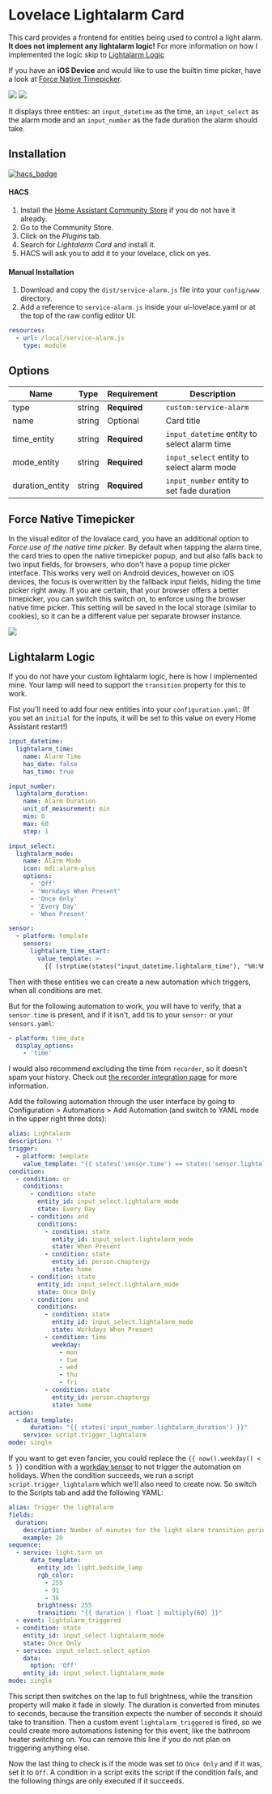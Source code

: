 # Lovelace Lightalarm Card

This card provides a frontend for entities being used to control a light alarm.
**It does not implement any lightalarm logic!** For more information on how I implemented the logic skip to [Lightalarm Logic](#lightalarm-logic)

If you have an **iOS Device** and would like to use the builtin time picker, have a look at [Force Native Timepicker](#force-native-timepicker).

![](https://raw.githubusercontent.com/chaptergy/service-alarm/master/img/screenshot1.png)
![](https://raw.githubusercontent.com/chaptergy/service-alarm/master/img/screenshot2.png)

It displays three entities: an `input_datetime` as the time, an `input_select` as the alarm mode and an `input_number` as the fade duration the alarm should take.

## Installation

[![hacs_badge](https://img.shields.io/badge/HACS-Default-orange.svg?style=for-the-badge)](https://github.com/custom-components/hacs)

#### HACS

1. Install the [Home Assistant Community Store](https://github.com/custom-components/hacs) if you do not have it already.
2. Go to the Community Store.
3. Click on the _Plugins_ tab.
4. Search for _Lightalarm Card_ and install it.
5. HACS will ask you to add it to your lovelace, click on yes.

#### Manual Installation

1. Download and copy the `dist/service-alarm.js` file into your `config/www` directory.
2. Add a reference to `service-alarm.js` inside your ui-lovelace.yaml or at the top of the raw config editor UI:

```yaml
resources:
  - url: /local/service-alarm.js
    type: module
```

## Options

| Name            | Type   | Requirement  | Description                                  |
| --------------- | ------ | ------------ | -------------------------------------------- |
| type            | string | **Required** | `custom:service-alarm`                   |
| name            | string | Optional     | Card title                                   |
| time_entity     | string | **Required** | `input_datetime` entity to select alarm time |
| mode_entity     | string | **Required** | `input_select` entity to select alarm mode   |
| duration_entity | string | **Required** | `input_number` entity to set fade duration   |

## Force Native Timepicker

In the visual editor of the lovalace card, you have an additional option to _Force use of the native time picker_. By default when tapping the alarm time, the card tries to open the native timepicker popup, and but also falls back to two input fields, for browsers, who don't have a popup time picker interface. This works very well on Android devices, however on iOS devices, the focus is overwritten by the fallback input fields, hiding the time picker right away. If you are certain, that your browser offers a better timepicker, you can switch this switch on, to enforce using the browser native time picker. This setting will be saved in the local storage (similar to cookies), so it can be a different value per separate browser instance.

![](https://raw.githubusercontent.com/chaptergy/service-alarm/master/img/screenshot_native-timepicker-ios.jpg)

## Lightalarm Logic

If you do not have your custom lightalarm logic, here is how I implemented mine. Your lamp will need to support the `transition` property for this to work.

Fist you'll need to add four new entities into your `configuration.yaml`:
(If you set an `initial` for the inputs, it will be set to this value on every Home Assistant restart!)

```yaml
input_datetime:
  lightalarm_time:
    name: Alarm Time
    has_date: false
    has_time: true

input_number:
  lightalarm_duration:
    name: Alarm Duration
    unit_of_measurement: min
    min: 0
    max: 60
    step: 1

input_select:
  lightalarm_mode:
    name: Alarm Mode
    icon: mdi:alarm-plus
    options:
      - 'Off'
      - 'Workdays When Present'
      - 'Once Only'
      - 'Every Day'
      - 'When Present'

sensor:
  - platform: template
    sensors:
      lightalarm_time_start:
        value_template: >-
          {{ (strptime(states("input_datetime.lightalarm_time"), "%H:%M:%S") - timedelta(minutes=(states("input_number.lightalarm_duration") | int) )).strftime("%H:%M") }}
```

Then with these entities we can create a new automation which triggers, when all conditions are met.

But for the following automation to work, you will have to verify, that a `sensor.time` is present, and if it isn't, add tis to your `sensor:` or your `sensors.yaml`:

```yaml
- platform: time_date
  display_options:
    - 'time'
```

I would also recommend excluding the time from `recorder`, so it doesn't spam your history. Check out [the recorder integration page](https://www.home-assistant.io/integrations/recorder/) for more information.

Add the following automation through the user interface by going to Configuration > Automations > Add Automation (and switch to YAML mode in the upper right three dots):

```yaml
alias: Lightalarm
description: ''
trigger:
  - platform: template
    value_template: "{{ states('sensor.time') == states('sensor.lightalarm_time_start') }}"
condition:
  - condition: or
    conditions:
      - condition: state
        entity_id: input_select.lightalarm_mode
        state: Every Day
      - condition: and
        conditions:
          - condition: state
            entity_id: input_select.lightalarm_mode
            state: When Present
          - condition: state
            entity_id: person.chaptergy
            state: home
      - condition: state
        entity_id: input_select.lightalarm_mode
        state: Once Only
      - condition: and
        conditions:
          - condition: state
            entity_id: input_select.lightalarm_mode
            state: Workdays When Present
          - condition: time
            weekday:
              - mon
              - tue
              - wed
              - thu
              - fri
          - condition: state
            entity_id: person.chaptergy
            state: home
action:
  - data_template:
      duration: "{{ states('input_number.lightalarm_duration') }}"
    service: script.trigger_lightalarm
mode: single
```

If you want to get even fancier, you could replace the `{{ now().weekday() < 5 }}` condition with a [workday sensor](https://www.home-assistant.io/integrations/workday/) to not trigger the automation on holidays.
When the condition succeeds, we run a script `script.trigger_lightalarm` which we'll also need to create now. So switch to the Scripts tab and add the following YAML:

```yaml
alias: Trigger the lightalarm
fields:
  duration:
    description: Number of minutes for the light alarm transition period
    example: 20
sequence:
  - service: light.turn_on
      data_template:
        entity_id: light.bedside_lamp
        rgb_color:
          - 255
          - 91
          - 36
        brightness: 255
        transition: "{{ duration | float | multiply(60) }}"
  - event: lightalarm_triggered
  - condition: state
    entity_id: input_select.lightalarm_mode
    state: Once Only
  - service: input_select.select_option
    data:
      option: 'Off'
    entity_id: input_select.lightalarm_mode
mode: single
```

This script then switches on the lap to full brightness, while the transition property will make it fade in slowly. The duration is converted from minutes to seconds, because the transition expects the number of seconds it should take to transition.
Then a custom event `lightalarm_triggered` is fired, so we could create more automations listening for this event, like the bathroom heater switching on. You can remove this line if you do not plan on triggering anything else.

Now the last thing to check is if the mode was set to `Once Only` and if it was, set it to `Off`. A condition in a script exits the script if the condition fails, and the following things are only executed if it succeeds.
